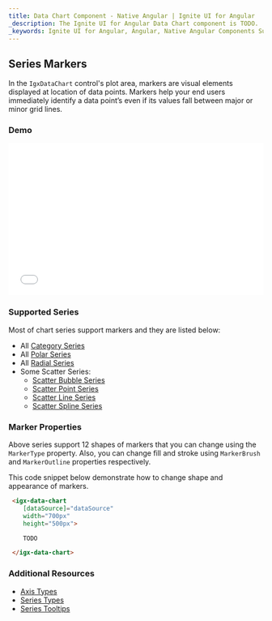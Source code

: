 ```yaml
---
title: Data Chart Component - Native Angular | Ignite UI for Angular
_description: The Ignite UI for Angular Data Chart component is TODO.
_keywords: Ignite UI for Angular, Angular, Native Angular Components Suite, Native Angular Controls, Native Angular Components, Native Angular Components Library, Angular Chart, Angular Chart Control, Angular Chart Example, Angular Chart Component, Angular Data Chart
---
```


## Series Markers

In the `IgxDataChart` control's plot area, markers are visual elements displayed at location of data points. Markers help your end users immediately identify a data point’s even if its values fall between major or minor grid lines.

### Demo

<div class="sample-container" style="height: 300px">
    <iframe id="data-chart-overview-iframe" src='{environment:demosBaseUrl}/data-chart-overview' width="100%" height="100%" seamless frameBorder="0" onload="onSampleIframeContentLoaded(this);"></iframe>
</div>
<!-- <div>
    <button data-localize="stackblitz" disabled class="stackblitz-btn" data-iframe-id="financial-chart-overview-iframe" data-demos-base-url="{environment:demosBaseUrl}">View on StackBlitz
    </button>
</div> -->

<div class="divider--half"></div>

### Supported Series

Most of chart series support markers and they are listed below:

-   All [Category Series](datachart_series_types_category.md)
-   All [Polar Series](datachart_series_types_polar.md)
-   All [Radial Series](datachart_series_types_radial.md)
-   Some Scatter Series:
    -   [Scatter Bubble Series](datachart_series_types_scatter_bubble.md)
    -   [Scatter Point Series](datachart_series_types_scatter_marker.md)
    -   [Scatter Line Series](datachart_series_types_scatter_marker.md)
    -   [Scatter Spline Series](datachart_series_types_scatter_marker.md)

### Marker Properties

Above series support 12 shapes of markers that you can change using the `MarkerType` property.  Also, you can change fill and stroke using `MarkerBrush` and `MarkerOutline` properties respectively.

This code snippet below demonstrate how to change shape and appearance of markers.

```html
 <igx-data-chart
    [dataSource]="dataSource"
    width="700px"
    height="500px">

    TODO

 </igx-data-chart>
```

<!-- TODO add this section when we add MarkerTemplate

### Marker Templates

You can provide custom shape using the `MarkerTemplate` property.

This code snippet below demonstrate how to create custom  marker with values of data points.


```html
 <igx-data-chart
    [dataSource]="dataSource"
    width="700px"
    height="500px">

    TODO

 </igx-data-chart>
```

```tsx
<IgrColumnSeries name="series1"
    markerTemplate="customMarker" />
``` -->

### Additional Resources

-   [Axis Types](datachart_axis_types.md)
-   [Series Types](datachart_series_types.md)
-   [Series Tooltips](datachart_series_tooltips.md)
